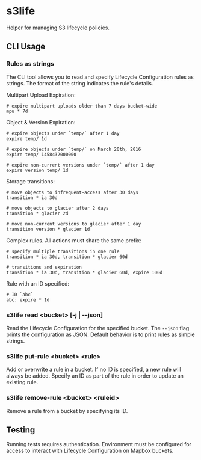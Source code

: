 # s3life

Helper for managing S3 lifecycle policies.

## CLI Usage

### Rules as strings

The CLI tool allows you to read and specify Lifecycle Configuration rules as
strings. The format of the string indicates the rule's details.

Multipart Upload Expiration:

```
# expire multipart uploads older than 7 days bucket-wide
mpu * 7d
```

Object & Version Expiration:

```
# expire objects under `temp/` after 1 day
expire temp/ 1d

# expire objects under `temp/` on March 20th, 2016
expire temp/ 1458432000000

# expire non-current versions under `temp/` after 1 day
expire version temp/ 1d
```

Storage transitions:

```
# move objects to infrequent-access after 30 days
transition * ia 30d

# move objects to glacier after 2 days
transition * glacier 2d

# move non-current versions to glacier after 1 day
transition version * glacier 1d
```

Complex rules. All actions must share the same prefix:

```
# specify multiple transitions in one rule
transition * ia 30d, transition * glacier 60d

# transitions and expiration
transition * ia 30d, transition * glacier 60d, expire 100d
```

Rule with an ID specified:

```
# ID `abc`
abc: expire * 1d
```

### s3life read \<bucket\> [-j | --json]

Read the Lifecycle Configuration for the specified bucket. The `--json` flag
prints the configuration as JSON. Default behavior is to print rules as simple
strings.

### s3life put-rule \<bucket\> \<rule\>

Add or overwrite a rule in a bucket. If no ID is specified, a new rule will always
be added. Specify an ID as part of the rule in order to update an existing rule.

### s3life remove-rule \<bucket\> \<ruleid\>

Remove a rule from a bucket by specifying its ID.

## Testing

Running tests requires authentication. Environment must be configured for access
to interact with Lifecycle Configuration on Mapbox buckets.

